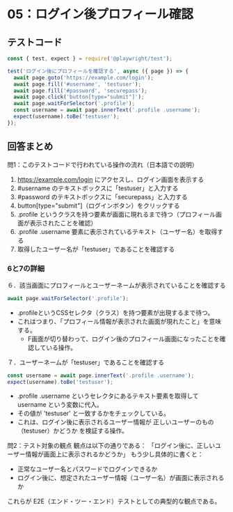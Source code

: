 # 05：ログイン後プロフィール確認

## テストコード

```js
const { test, expect } = require('@playwright/test');

test('ログイン後にプロフィールを確認する', async ({ page }) => {
  await page.goto('https://example.com/login');
  await page.fill('#username', 'testuser');
  await page.fill('#password', 'securepass');
  await page.click('button[type="submit"]');
  await page.waitForSelector('.profile');
  const username = await page.innerText('.profile .username');
  expect(username).toBe('testuser');
});
```

## 回答まとめ

問1：このテストコードで行われている操作の流れ（日本語での説明）
1. https://example.com/login にアクセスし、ログイン画面を表示する
2. #username のテキストボックスに「testuser」と入力する
3. #password のテキストボックスに「securepass」と入力する
4. button[type="submit"]（ログインボタン）をクリックする
5. .profile というクラスを持つ要素が画面に現れるまで待つ（プロフィール画面が表示されたことを確認）
6. .profile .username 要素に表示されているテキスト（ユーザー名）を取得する
7. 取得したユーザー名が「testuser」であることを確認する

### 6と7の詳細

６．該当画面にプロフィールとユーザーネームが表示されていることを確認する

```js
await page.waitForSelector('.profile');
```
- .profileというCSSセレクタ（クラス）を持つ要素が出現するまで待つ。
- これはつまり、「プロフィール情報が表示された画面が現れたこと」を意味する。
   - F画面が切り替わって、ログイン後のプロフィール画面になったことを確認している操作。
 
７．ユーザーネームが「testuser」であることを確認する

```js
const username = await page.innerText('.profile .username');
expect(username).toBe('testuser');
```

- .profile .username というセレクタにあるテキスト要素を取得して username という変数に代入。
- その値が 'testuser' と一致するかをチェックしている。
- これは、ログイン後に表示されるユーザー情報が 正しいユーザーのもの（testuser）かどうか を検証する操作。

問2：テスト対象の観点
観点は以下の通りである：
「ログイン後に、正しいユーザー情報が画面上に表示されるかどうか」
もう少し具体的に書くと：
- 正常なユーザー名とパスワードでログインできるか
- ログイン後に、想定されたユーザー情報（ユーザー名）が画面に表示されるか

これらが E2E（エンド・ツー・エンド）テストとしての典型的な観点である。
